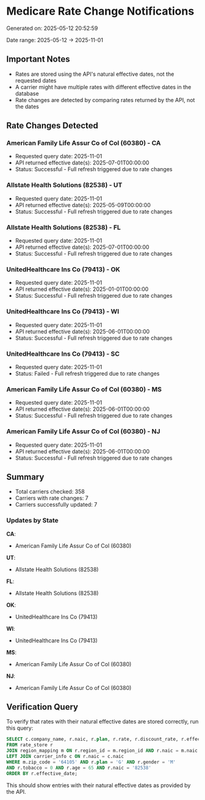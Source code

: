 # Medicare Rate Change Notifications

Generated on: 2025-05-12 20:52:59

Date range: 2025-05-12 → 2025-11-01

## Important Notes

* Rates are stored using the API's natural effective dates, not the requested dates
* A carrier might have multiple rates with different effective dates in the database
* Rate changes are detected by comparing rates returned by the API, not the dates

## Rate Changes Detected

### American Family Life Assur Co of Col (60380) - CA

- Requested query date: 2025-11-01
- API returned effective date(s): 2025-07-01T00:00:00
- Status: Successful - Full refresh triggered due to rate changes

### Allstate Health Solutions (82538) - UT

- Requested query date: 2025-11-01
- API returned effective date(s): 2025-05-09T00:00:00
- Status: Successful - Full refresh triggered due to rate changes

### Allstate Health Solutions (82538) - FL

- Requested query date: 2025-11-01
- API returned effective date(s): 2025-07-01T00:00:00
- Status: Successful - Full refresh triggered due to rate changes

### UnitedHealthcare Ins Co (79413) - OK

- Requested query date: 2025-11-01
- API returned effective date(s): 2025-01-01T00:00:00
- Status: Successful - Full refresh triggered due to rate changes

### UnitedHealthcare Ins Co (79413) - WI

- Requested query date: 2025-11-01
- API returned effective date(s): 2025-06-01T00:00:00
- Status: Successful - Full refresh triggered due to rate changes

### UnitedHealthcare Ins Co (79413) - SC

- Requested query date: 2025-11-01
- Status: Failed - Full refresh triggered due to rate changes

### American Family Life Assur Co of Col (60380) - MS

- Requested query date: 2025-11-01
- API returned effective date(s): 2025-06-01T00:00:00
- Status: Successful - Full refresh triggered due to rate changes

### American Family Life Assur Co of Col (60380) - NJ

- Requested query date: 2025-11-01
- API returned effective date(s): 2025-06-01T00:00:00
- Status: Successful - Full refresh triggered due to rate changes


## Summary

- Total carriers checked: 358
- Carriers with rate changes: 7
- Carriers successfully updated: 7

### Updates by State

**CA**:
- American Family Life Assur Co of Col (60380)

**UT**:
- Allstate Health Solutions (82538)

**FL**:
- Allstate Health Solutions (82538)

**OK**:
- UnitedHealthcare Ins Co (79413)

**WI**:
- UnitedHealthcare Ins Co (79413)

**MS**:
- American Family Life Assur Co of Col (60380)

**NJ**:
- American Family Life Assur Co of Col (60380)


## Verification Query

To verify that rates with their natural effective dates are stored correctly, run this query:

```sql
SELECT c.company_name, r.naic, r.plan, r.rate, r.discount_rate, r.effective_date
FROM rate_store r
JOIN region_mapping m ON r.region_id = m.region_id AND r.naic = m.naic
LEFT JOIN carrier_info c ON r.naic = c.naic
WHERE m.zip_code = '64105' AND r.plan = 'G' AND r.gender = 'M'
AND r.tobacco = 0 AND r.age = 65 AND r.naic = '82538'
ORDER BY r.effective_date;
```

This should show entries with their natural effective dates as provided by the API.
